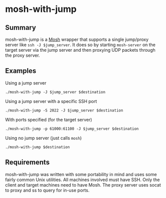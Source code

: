 # mosh-with-jump

## Summary

mosh-with-jump is a [Mosh](https://mosh.org) wrapper that supports a single
jump/proxy server like `ssh -J $jump_server`. It does so by starting
`mosh-server` on the target server via the jump server and then proxying UDP
packets through the proxy server.

## Examples

Using a jump server

    ./mosh-with-jump -J $jump_server $destination

Using a jump server with a specific SSH port

    ./mosh-with-jump -S 2022 -J $jump_server $destination
    
With ports specified (for the target server)

    ./mosh-with-jump -p 61000:61100 -J $jump_server $destination

Using no jump server (just calls `mosh`)
    
    ./mosh-with-jump $destination
    
## Requirements

mosh-with-jump was written with some portability in mind and uses some fairly
common Unix utilities. All machines involved must have SSH. Only the client and
target machines need to have Mosh. The proxy server uses socat to proxy and ss
to query for in-use ports.
